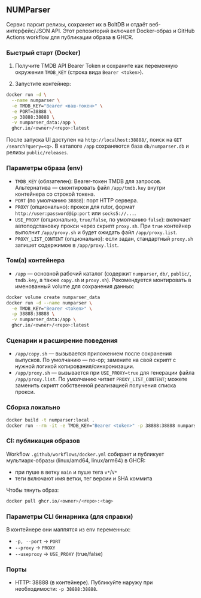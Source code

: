 ## NUMParser

Сервис парсит релизы, сохраняет их в BoltDB и отдаёт веб-интерфейс/JSON API. Этот репозиторий включает Docker-образ и GitHub Actions workflow для публикации образа в GHCR.

### Быстрый старт (Docker)

1) Получите TMDB API Bearer Token и сохраните как переменную окружения `TMDB_KEY` (строка вида `Bearer <token>`).

2) Запустите контейнер:

```bash
docker run -d \
  --name numparser \
  -e TMDB_KEY="Bearer <ваш-токен>" \
  -e PORT=38888 \
  -p 38888:38888 \
  -v numparser_data:/app \
  ghcr.io/<owner>/<repo>:latest
```

После запуска UI доступен на `http://localhost:38888/`, поиск на `GET /search?query=<q>`. В каталоге `/app` сохраняются база `db/numparser.db` и релизы `public/releases`.

### Параметры образа (env)

- `TMDB_KEY` (обязателен): Bearer-токен TMDB для запросов. Альтернатива — смонтировать файл `/app/tmdb.key` внутри контейнера со строкой токена.
- `PORT` (по умолчанию `38888`): порт HTTP сервера.
- `PROXY` (опционально): прокси для rutor, формат `http://user:password@ip:port` или `socks5://...`.
- `USE_PROXY` (опционально, `true/false`, по умолчанию `false`): включает автоподстановку прокси через скрипт `proxy.sh`. При `true` контейнер выполнит `/app/proxy.sh` и будет ожидать файл `/app/proxy.list`.
- `PROXY_LIST_CONTENT` (опционально): если задан, стандартный `proxy.sh` запишет содержимое в `/app/proxy.list`.

### Том(а) контейнера

- `/app` — основной рабочий каталог (содержит `numparser`, `db/`, `public/`, `tmdb.key`, а также `copy.sh` и `proxy.sh`). Рекомендуется монтировать в именованный volume для сохранения данных:

```bash
docker volume create numparser_data
docker run -d --name numparser \
  -e TMDB_KEY="Bearer <token>" \
  -p 38888:38888 \
  -v numparser_data:/app \
  ghcr.io/<owner>/<repo>:latest
```

### Сценарии и расширение поведения

- `/app/copy.sh` — вызывается приложением после сохранения выпусков. По умолчанию — no-op; замените на свой скрипт с нужной логикой копирования/синхронизации.
- `/app/proxy.sh` — вызывается при `USE_PROXY=true` для генерации файла `/app/proxy.list`. По умолчанию читает `PROXY_LIST_CONTENT`; можете заменить скрипт собственной реализацией получения списка прокси.

### Сборка локально

```bash
docker build -t numparser:local .
docker run --rm -it -e TMDB_KEY="Bearer <token>" -p 38888:38888 numparser:local
```

### CI: публикация образов

Workflow `.github/workflows/docker.yml` собирает и публикует мультиарх-образы (linux/amd64, linux/arm64) в GHCR:

- при пуше в ветку `main` и пуше тега `v*`/`V*`
- теги включают имя ветки, тег версии и SHA коммита

Чтобы тянуть образ:

```bash
docker pull ghcr.io/<owner>/<repo>:<tag>
```

### Параметры CLI бинарника (для справки)

В контейнере они маппятся из env переменных:

- `-p, --port` → `PORT`
- `--proxy` → `PROXY`
- `--useproxy` → `USE_PROXY` (true/false)

### Порты

- HTTP: 38888 (в контейнере). Публикуйте наружу при необходимости: `-p 38888:38888`.


